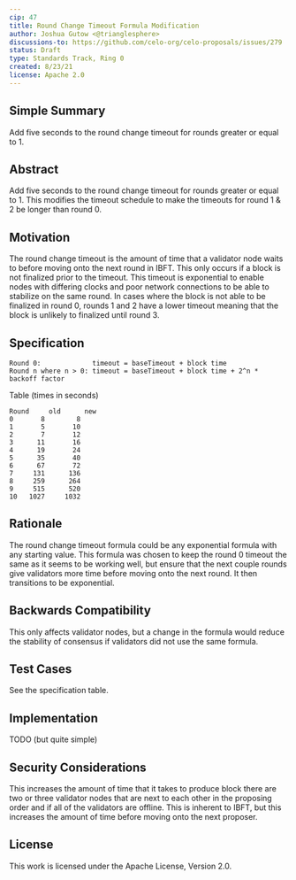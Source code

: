 ```yaml
---
cip: 47
title: Round Change Timeout Formula Modification
author: Joshua Gutow <@trianglesphere>
discussions-to: https://github.com/celo-org/celo-proposals/issues/279
status: Draft
type: Standards Track, Ring 0
created: 8/23/21
license: Apache 2.0
---
```


## Simple Summary
Add five seconds to the round change timeout for rounds greater or equal to 1.

## Abstract
Add five seconds to the round change timeout for rounds greater or equal to 1. This modifies the timeout schedule to make the timeouts for round 1 & 2 be longer than round 0.


## Motivation
The round change timeout is the amount of time that a validator node waits to before moving onto the next round in IBFT. This only occurs if a block is not finalized prior to the timeout. This timeout is exponential to enable nodes with differing clocks and poor network connections to be able to stabilize on the same round. In cases where the block is not able to be finalized in round 0, rounds 1 and 2 have a lower timeout meaning that the block is unlikely to finalized until round 3.

## Specification
```
Round 0:             timeout = baseTimeout + block time
Round n where n > 0: timeout = baseTimeout + block time + 2^n * backoff factor
```

Table (times in seconds)
```
Round	  old      new
0	    8	     8
1	    5	    10
2	    7	    12
3	   11	    16
4	   19	    24
5	   35	    40
6	   67	    72
7	  131	   136
8	  259	   264
9	  515	   520
10	 1027	  1032
```

## Rationale
The round change timeout formula could be any exponential formula with any starting value. This formula was chosen to keep the round 0 timeout the same as it seems to be working well, but ensure that the next couple rounds give validators more time before moving onto the next round. It then transitions to be exponential.


## Backwards Compatibility
This only affects validator nodes, but a change in the formula would reduce the stability of consensus if validators did not use the same formula.

## Test Cases
See the specification table.

## Implementation
TODO (but quite simple)

## Security Considerations
This increases the amount of time that it takes to produce block there are two or three validator nodes that are next to each other in the proposing order and if all of the validators are offline. This is inherent to IBFT, but this increases the amount of time before moving onto the next proposer. 

## License
This work is licensed under the Apache License, Version 2.0.
